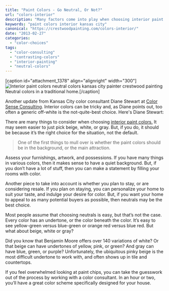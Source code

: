 ```yaml
---
title: "Paint Colors - Go Neutral, Or Not?"
url: "colors-interior"
description: "Many factors come into play when choosing interior paint colors: window direction, existing furnishings, homeowner preference."
keywords: "paint colors interior kansas city"
canonical: "https://crestwoodpainting.com/colors-interior/"
date: "2013-02-27"
categories:
  - "color-choices"
tags:
  - "color-consulting"
  - "contrasting-colors"
  - "interior-painting"
  - "neutral-colors"
---
```


\[caption id="attachment\_1378" align="alignright" width="300"\]![Interior paint colors neutral colors kansas city painter crestwood painting](/images/IMG_0889_SM_opt.gif "Living Room With Neutral Colors") Neutral colors in a traditional home.\[/caption\]

Another update from Kansas City color consultant Diane Stewart at [Color Sense Consulting](http://www.colorsenseconsulting.com/). Interior colors can be tricky and, as Diane points out, too often a generic off-white is the not-quite-best choice. Here's Diane Stewart:

There are many things to consider when choosing [interior paint colors.](/chameleon-colors/) It may seem easier to just pick beige, white, or gray. But, if you do, it should be because it’s the right choice for the situation, not the default.

> One of the first things to mull over is whether the paint colors should be in the background, or the main attraction.

Assess your furnishings, artwork, and possessions. If you have many things in various colors, then it makes sense to have a quiet background. But, if you don’t have a lot of stuff, then you can make a statement by filling your rooms with color.

Another piece to take into account is whether you plan to stay, or are considering resale. If you plan on staying, you can personalize your home to suit your taste, and indulge your desire for color. But, if you want your home to appeal to as many potential buyers as possible, then neutrals may be the best choice.

Most people assume that choosing neutrals is easy, but that’s not the case. Every color has an undertone, or the color beneath the color. It’s easy to see yellow-green versus blue-green or orange red versus blue red. But what about beige, white or gray?

Did you know that Benjamin Moore offers over 140 variations of white? Or that beige can have undertones of yellow, pink, or green? And gray can have blue, green, or purple? Unfortunately, the ubiquitous pinky beige is the most difficult undertone to work with, and often shows up in tile and countertops.

If you feel overwhelmed looking at paint chips, you can take the guesswork out of the process by working with a color consultant. In an hour or two, you’ll have a great color scheme specifically designed for your house.
